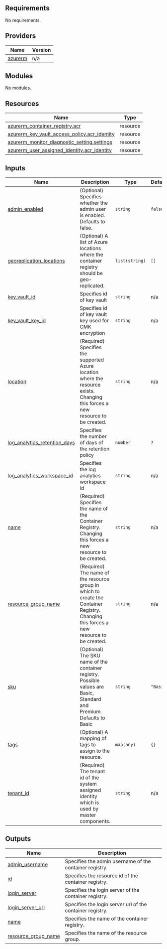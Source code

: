 <!-- BEGIN_TF_DOCS -->
## Requirements

No requirements.

## Providers

| Name | Version |
|------|---------|
| <a name="provider_azurerm"></a> [azurerm](#provider\_azurerm) | n/a |

## Modules

No modules.

## Resources

| Name | Type |
|------|------|
| [azurerm_container_registry.acr](https://registry.terraform.io/providers/hashicorp/azurerm/latest/docs/resources/container_registry) | resource |
| [azurerm_key_vault_access_policy.acr_identity](https://registry.terraform.io/providers/hashicorp/azurerm/latest/docs/resources/key_vault_access_policy) | resource |
| [azurerm_monitor_diagnostic_setting.settings](https://registry.terraform.io/providers/hashicorp/azurerm/latest/docs/resources/monitor_diagnostic_setting) | resource |
| [azurerm_user_assigned_identity.acr_identity](https://registry.terraform.io/providers/hashicorp/azurerm/latest/docs/resources/user_assigned_identity) | resource |

## Inputs

| Name | Description | Type | Default | Required |
|------|-------------|------|---------|:--------:|
| <a name="input_admin_enabled"></a> [admin\_enabled](#input\_admin\_enabled) | (Optional) Specifies whether the admin user is enabled. Defaults to false. | `string` | `false` | no |
| <a name="input_georeplication_locations"></a> [georeplication\_locations](#input\_georeplication\_locations) | (Optional) A list of Azure locations where the container registry should be geo-replicated. | `list(string)` | `[]` | no |
| <a name="input_key_vault_id"></a> [key\_vault\_id](#input\_key\_vault\_id) | Specifies id of key vault | `string` | n/a | yes |
| <a name="input_key_vault_key_id"></a> [key\_vault\_key\_id](#input\_key\_vault\_key\_id) | Specifies id of key vault key used for CMK encryption | `string` | n/a | yes |
| <a name="input_location"></a> [location](#input\_location) | (Required) Specifies the supported Azure location where the resource exists. Changing this forces a new resource to be created. | `string` | n/a | yes |
| <a name="input_log_analytics_retention_days"></a> [log\_analytics\_retention\_days](#input\_log\_analytics\_retention\_days) | Specifies the number of days of the retention policy | `number` | `7` | no |
| <a name="input_log_analytics_workspace_id"></a> [log\_analytics\_workspace\_id](#input\_log\_analytics\_workspace\_id) | Specifies the log analytics workspace id | `string` | n/a | yes |
| <a name="input_name"></a> [name](#input\_name) | (Required) Specifies the name of the Container Registry. Changing this forces a new resource to be created. | `string` | n/a | yes |
| <a name="input_resource_group_name"></a> [resource\_group\_name](#input\_resource\_group\_name) | (Required) The name of the resource group in which to create the Container Registry. Changing this forces a new resource to be created. | `string` | n/a | yes |
| <a name="input_sku"></a> [sku](#input\_sku) | (Optional) The SKU name of the container registry. Possible values are Basic, Standard and Premium. Defaults to Basic | `string` | `"Basic"` | no |
| <a name="input_tags"></a> [tags](#input\_tags) | (Optional) A mapping of tags to assign to the resource. | `map(any)` | `{}` | no |
| <a name="input_tenant_id"></a> [tenant\_id](#input\_tenant\_id) | (Required) The tenant id of the system assigned identity which is used by master components. | `string` | n/a | yes |

## Outputs

| Name | Description |
|------|-------------|
| <a name="output_admin_username"></a> [admin\_username](#output\_admin\_username) | Specifies the admin username of the container registry. |
| <a name="output_id"></a> [id](#output\_id) | Specifies the resource id of the container registry. |
| <a name="output_login_server"></a> [login\_server](#output\_login\_server) | Specifies the login server of the container registry. |
| <a name="output_login_server_url"></a> [login\_server\_url](#output\_login\_server\_url) | Specifies the login server url of the container registry. |
| <a name="output_name"></a> [name](#output\_name) | Specifies the name of the container registry. |
| <a name="output_resource_group_name"></a> [resource\_group\_name](#output\_resource\_group\_name) | Specifies the name of the resource group. |
<!-- END_TF_DOCS -->